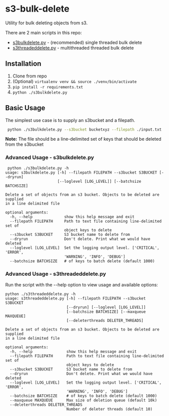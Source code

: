 # s3-bulk-delete
Utility for bulk deleting objects from s3.

There are 2 main scripts in this repo:
- [s3bulkdelete.py](#advanced-usage---s3bulkdeletepy) - (recommended) single threaded bulk delete
- [s3threadeddelete.py](#advanced-usage---s3threadeddeletepy) - multithreaded threaded bulk delete

## Installation

1. Clone from repo
1. (Optional) `virtualenv venv && source ./venv/bin/activate`
1. `pip install -r requirements.txt`
1. `python ./s3bulkdelete.py`


## Basic Usage

The simplest use case is to supply an s3bucket and a filepath.  
```sh
 python ./s3bulkdelete.py --s3bucket bucketxyz --filepath ./input.txt
```

**Note:** The file should be a line-delimited set of keys that should be deleted from the s3bucket

### Advanced Usage - s3bulkdelete.py

```text
 python ./s3bulkdelete.py -h
usage: s3bulkdelete.py [-h] --filepath FILEPATH --s3bucket S3BUCKET [--dryrun]
                       [--loglevel [LOG_LEVEL]] [--batchsize BATCHSIZE]

Delete a set of objects from an s3 bucket. Objects to be deleted are supplied
in a line delimited file

optional arguments:
  -h, --help              show this help message and exit
  --filepath FILEPATH     Path to text file containing line-delimited set of
                          object keys to delete
  --s3bucket S3BUCKET     S3 bucket name to delete from
  --dryrun                Don't delete. Print what we would have deleted
  --loglevel [LOG_LEVEL]  Set the logging output level. ['CRITICAL', 'ERROR',
                          'WARNING', 'INFO', 'DEBUG']
  --batchsize BATCHSIZE   # of keys to batch delete (default 1000)
```

### Advanced Usage - s3threadeddelete.py

Run the script with the --help option to view usage and available options:

```text
python ./s3threadeddelete.py -h
usage: s3threadeddelete.py [-h] --filepath FILEPATH --s3bucket S3BUCKET
                           [--dryrun] [--loglevel [LOG_LEVEL]]
                           [--batchsize BATCHSIZE] [--maxqueue MAXQUEUE]
                           [--deleterthreads DELETER_THREADS]

Delete a set of objects from an s3 bucket. Objects to be deleted are supplied
in a line delimited file

optional arguments:
  -h, --help               show this help message and exit
  --filepath FILEPATH      Path to text file containing line-delimited set of
                           object keys to delete
  --s3bucket S3BUCKET      S3 bucket name to delete from
  --dryrun                 Don't delete. Print what we would have deleted
  --loglevel [LOG_LEVEL]   Set the logging output level. ['CRITICAL', 'ERROR',
                           'WARNING', 'INFO', 'DEBUG']
  --batchsize BATCHSIZE    # of keys to batch delete (default 1000)
  --maxqueue MAXQUEUE      Max size of deletion queue (default 10k)
  --deleterthreads DELETER_THREADS
                           Number of deleter threads (default 10)
```